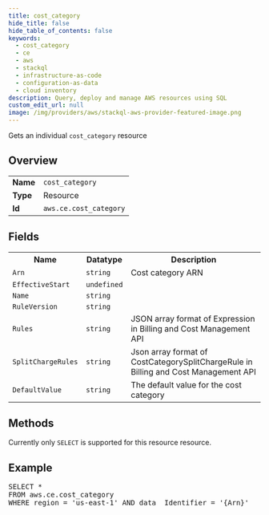 ```yaml
---
title: cost_category
hide_title: false
hide_table_of_contents: false
keywords:
  - cost_category
  - ce
  - aws
  - stackql
  - infrastructure-as-code
  - configuration-as-data
  - cloud inventory
description: Query, deploy and manage AWS resources using SQL
custom_edit_url: null
image: /img/providers/aws/stackql-aws-provider-featured-image.png
---
```

Gets an individual <code>cost_category</code> resource

## Overview
<table><tbody>
<tr><td><b>Name</b></td><td><code>cost_category</code></td></tr>
<tr><td><b>Type</b></td><td>Resource</td></tr>
<tr><td><b>Id</b></td><td><code>aws.ce.cost_category</code></td></tr>
</tbody></table>

## Fields
<table><tbody>
<tr><th>Name</th><th>Datatype</th><th>Description</th></tr>
<tr><td><code>Arn</code></td><td><code>string</code></td><td>Cost category ARN</td></tr><tr><td><code>EffectiveStart</code></td><td><code>undefined</code></td><td></td></tr><tr><td><code>Name</code></td><td><code>string</code></td><td></td></tr><tr><td><code>RuleVersion</code></td><td><code>string</code></td><td></td></tr><tr><td><code>Rules</code></td><td><code>string</code></td><td>JSON array format of Expression in Billing and Cost Management API</td></tr><tr><td><code>SplitChargeRules</code></td><td><code>string</code></td><td>Json array format of CostCategorySplitChargeRule in Billing and Cost Management API</td></tr><tr><td><code>DefaultValue</code></td><td><code>string</code></td><td>The default value for the cost category</td></tr>
</tbody></table>

## Methods
Currently only <code>SELECT</code> is supported for this resource resource.

## Example
<pre>
SELECT * 
FROM aws.ce.cost_category
WHERE region = 'us-east-1' AND data__Identifier = '{Arn}'
</pre>
